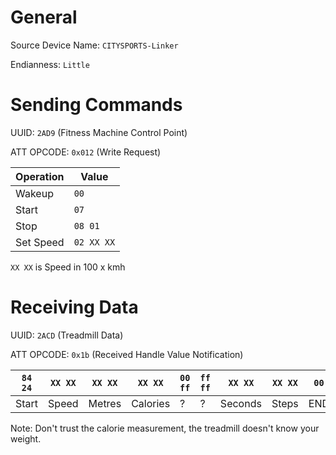 # General

Source Device Name: `CITYSPORTS-Linker`

Endianness: `Little`

# Sending Commands

UUID: `2AD9` (Fitness Machine Control Point)

ATT OPCODE: `0x012` (Write Request)

| Operation | Value |
| --------- | ----- |
| Wakeup | `00` |
| Start  | `07` |
| Stop | `08 01` |
| Set Speed | `02 XX XX` |

`XX XX` is Speed in 100 x kmh

# Receiving Data

UUID: `2ACD` (Treadmill Data)

ATT OPCODE: `0x1b` (Received Handle Value Notification)

| `84 24` | `XX XX` | `XX XX`  | `XX XX`    | `00 ff` | `ff ff` | `XX XX` | `XX XX` | `00`  |
| ----- | ----- | ------ | -------- | ----- | ----- | ------- | ----- | --- |
| Start | Speed | Metres | Calories | ?     | ?     | Seconds | Steps | END |


Note:
Don't trust the calorie measurement, the treadmill doesn't know your weight.
